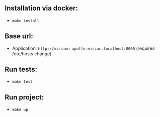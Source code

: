## Installation via docker:
* `make install`

## Base url:
* Application: `http://mission-apollo-mirzac.localhost:8000` (requires /etc/hosts change)

## Run tests:
* `make test` 

## Run project:
* `make up`